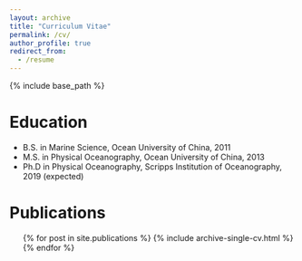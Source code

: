 ```yaml
---
layout: archive
title: "Curriculum Vitae"
permalink: /cv/
author_profile: true
redirect_from:
  - /resume
---
```


{% include base_path %}

Education
======
* B.S. in Marine Science, Ocean University of China, 2011
* M.S. in Physical Oceanography, Ocean University of China, 2013
* Ph.D in Physical Oceanography, Scripps Institution of Oceanography, 2019 (expected)

Publications
======
  <ul>{% for post in site.publications %}
    {% include archive-single-cv.html %}
  {% endfor %}</ul>
  
